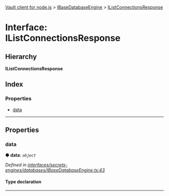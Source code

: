 [Vault client for node.js](../README.md) > [IBaseDatabaseEngine](../modules/ibasedatabaseengine.md) > [IListConnectionsResponse](../interfaces/ibasedatabaseengine.ilistconnectionsresponse.md)

# Interface: IListConnectionsResponse

## Hierarchy

**IListConnectionsResponse**

## Index

### Properties

* [data](ibasedatabaseengine.ilistconnectionsresponse.md#data)

---

## Properties

<a id="data"></a>

###  data

**● data**: *`object`*

*Defined in [interfaces/secrets-engines/databases/IBaseDatabaseEngine.ts:43](https://github.com/theogravity/vault-tacular/blob/2099cfa/src/interfaces/secrets-engines/databases/IBaseDatabaseEngine.ts#L43)*

#### Type declaration

___

